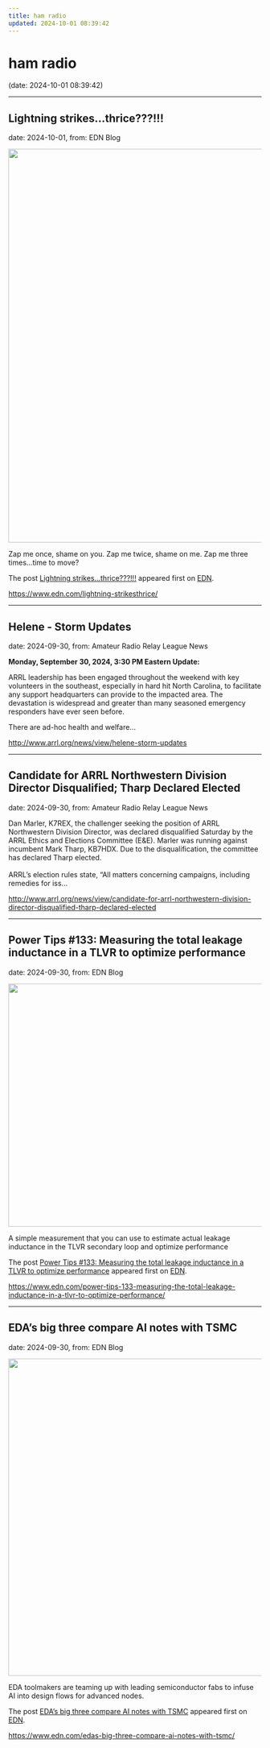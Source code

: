 ```yaml
---
title: ham radio
updated: 2024-10-01 08:39:42
---
```


# ham radio

(date: 2024-10-01 08:39:42)

---

## Lightning strikes…thrice???!!!

date: 2024-10-01, from: EDN Blog

<img width="1400" height="782" src="https://www.edn.com/wp-content/uploads/Old-control-panel-harness-1.jpg?fit=1400%2C782" class="webfeedsFeaturedVisual wp-post-image" alt="" style="display: block; margin-bottom: 5px; clear:both;max-width: 100%;" link_thumbnail="" decoding="async" fetchpriority="high" srcset="https://www.edn.com/wp-content/uploads/Old-control-panel-harness-1.jpg?w=1400 1400w, https://www.edn.com/wp-content/uploads/Old-control-panel-harness-1.jpg?w=300 300w, https://www.edn.com/wp-content/uploads/Old-control-panel-harness-1.jpg?w=768 768w, https://www.edn.com/wp-content/uploads/Old-control-panel-harness-1.jpg?w=1024 1024w" sizes="(max-width: 1400px) 100vw, 1400px" /><p>Zap me once, shame on you. Zap me twice, shame on me. Zap me three times…time to move? </p>
<p>The post <a href="https://www.edn.com/lightning-strikesthrice/" data-wpel-link="internal">Lightning strikes…thrice???!!!</a> appeared first on <a href="https://www.edn.com" data-wpel-link="internal">EDN</a>.</p>
 

<https://www.edn.com/lightning-strikesthrice/>

---

## Helene - Storm Updates

date: 2024-09-30, from: Amateur Radio Relay League News

<p><strong>Monday, September 30, 2024, 3:30 PM Eastern Update:</strong> </p><p>ARRL leadership has been engaged throughout the weekend with key volunteers in the southeast, especially in hard hit North Carolina, to facilitate any support headquarters can provide to the impacted area. The devastation is widespread and greater than many seasoned emergency responders have ever seen before.</p><p>There are ad-hoc health and welfare...</p> 

<http://www.arrl.org/news/view/helene-storm-updates>

---

## Candidate for ARRL Northwestern Division Director Disqualified; Tharp Declared Elected

date: 2024-09-30, from: Amateur Radio Relay League News

<p>Dan Marler, K7REX, the challenger seeking the position of ARRL Northwestern Division Director, was declared disqualified Saturday by the ARRL Ethics and Elections Committee (E&amp;E). Marler was running against incumbent Mark Tharp, KB7HDX. Due to the disqualification, the committee has declared Tharp elected.<br /><br />ARRL’s election rules state, “All matters concerning campaigns, including remedies for iss...</p> 

<http://www.arrl.org/news/view/candidate-for-arrl-northwestern-division-director-disqualified-tharp-declared-elected>

---

## Power Tips #133: Measuring the total leakage inductance in a TLVR to optimize performance

date: 2024-09-30, from: EDN Blog

<img width="564" height="483" src="https://www.edn.com/wp-content/uploads/Figure2_16-stage-TLVR.png?fit=564%2C483" class="webfeedsFeaturedVisual wp-post-image" alt="" style="display: block; margin-bottom: 5px; clear:both;max-width: 100%;" link_thumbnail="" decoding="async" loading="lazy" srcset="https://www.edn.com/wp-content/uploads/Figure2_16-stage-TLVR.png?w=564 564w, https://www.edn.com/wp-content/uploads/Figure2_16-stage-TLVR.png?w=300 300w" sizes="(max-width: 564px) 100vw, 564px" /><p>A simple measurement that you can use to estimate actual leakage inductance in the TLVR secondary loop and optimize performance</p>
<p>The post <a href="https://www.edn.com/power-tips-133-measuring-the-total-leakage-inductance-in-a-tlvr-to-optimize-performance/" data-wpel-link="internal">Power Tips #133: Measuring the total leakage inductance in a TLVR to optimize performance</a> appeared first on <a href="https://www.edn.com" data-wpel-link="internal">EDN</a>.</p>
 

<https://www.edn.com/power-tips-133-measuring-the-total-leakage-inductance-in-a-tlvr-to-optimize-performance/>

---

## EDA’s big three compare AI notes with TSMC

date: 2024-09-30, from: EDN Blog

<img width="1200" height="630" src="https://www.edn.com/wp-content/uploads/Hero-image-Siemens-EDA.jpg?fit=1200%2C630" class="webfeedsFeaturedVisual wp-post-image" alt="" style="display: block; margin-bottom: 5px; clear:both;max-width: 100%;" link_thumbnail="" decoding="async" loading="lazy" srcset="https://www.edn.com/wp-content/uploads/Hero-image-Siemens-EDA.jpg?w=1200 1200w, https://www.edn.com/wp-content/uploads/Hero-image-Siemens-EDA.jpg?w=300 300w, https://www.edn.com/wp-content/uploads/Hero-image-Siemens-EDA.jpg?w=768 768w, https://www.edn.com/wp-content/uploads/Hero-image-Siemens-EDA.jpg?w=1024 1024w" sizes="(max-width: 1200px) 100vw, 1200px" /><p>EDA toolmakers are teaming up with leading semiconductor fabs to infuse AI into design flows for advanced nodes.</p>
<p>The post <a href="https://www.edn.com/edas-big-three-compare-ai-notes-with-tsmc/" data-wpel-link="internal">EDA’s big three compare AI notes with TSMC</a> appeared first on <a href="https://www.edn.com" data-wpel-link="internal">EDN</a>.</p>
 

<https://www.edn.com/edas-big-three-compare-ai-notes-with-tsmc/>


